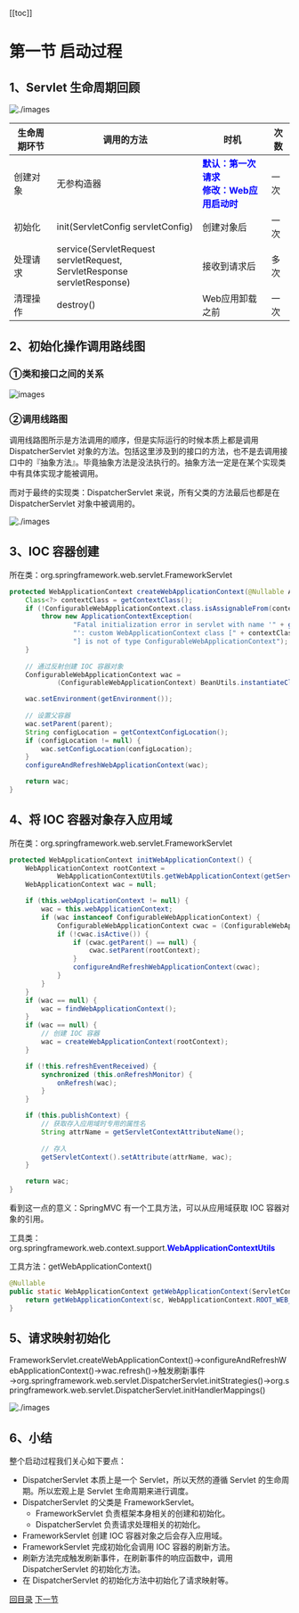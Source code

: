 [[toc]]

# 第一节 启动过程

## 1、Servlet 生命周期回顾

![./images](./images/img002.png)



| 生命周期环节 | 调用的方法                                                   | 时机                                                         | 次数 |
| ------------ | ------------------------------------------------------------ | ------------------------------------------------------------ | ---- |
| 创建对象     | 无参构造器                                                   | <span style="color:blue;font-weight:bold;">默认：第一次请求<br />修改：Web应用启动时</span> | 一次 |
| 初始化       | init(ServletConfig servletConfig)                            | 创建对象后                                                   | 一次 |
| 处理请求     | service(ServletRequest servletRequest, <br />ServletResponse servletResponse) | 接收到请求后                                                 | 多次 |
| 清理操作     | destroy()                                                    | Web应用卸载之前                                              | 一次 |



## 2、初始化操作调用路线图

### ①类和接口之间的关系

![images](./images/img116.png)

### ②调用线路图

调用线路图所示是方法调用的顺序，但是实际运行的时候本质上都是调用 DispatcherServlet 对象的方法。包括这里涉及到的接口的方法，也不是去调用接口中的『抽象方法』。毕竟抽象方法是没法执行的。抽象方法一定是在某个实现类中有具体实现才能被调用。

而对于最终的实现类：DispatcherServlet 来说，所有父类的方法最后也都是在 DispatcherServlet 对象中被调用的。

![./images](./images/img005.png)



## 3、IOC 容器创建

所在类：org.springframework.web.servlet.FrameworkServlet

```java
protected WebApplicationContext createWebApplicationContext(@Nullable ApplicationContext parent) {
	Class<?> contextClass = getContextClass();
	if (!ConfigurableWebApplicationContext.class.isAssignableFrom(contextClass)) {
		throw new ApplicationContextException(
				"Fatal initialization error in servlet with name '" + getServletName() +
				"': custom WebApplicationContext class [" + contextClass.getName() +
				"] is not of type ConfigurableWebApplicationContext");
	}
    
    // 通过反射创建 IOC 容器对象
	ConfigurableWebApplicationContext wac =
			(ConfigurableWebApplicationContext) BeanUtils.instantiateClass(contextClass);

	wac.setEnvironment(getEnvironment());
    
    // 设置父容器
	wac.setParent(parent);
	String configLocation = getContextConfigLocation();
	if (configLocation != null) {
		wac.setConfigLocation(configLocation);
	}
	configureAndRefreshWebApplicationContext(wac);

	return wac;
}
```



## 4、将 IOC 容器对象存入应用域

所在类：org.springframework.web.servlet.FrameworkServlet

```java
protected WebApplicationContext initWebApplicationContext() {
	WebApplicationContext rootContext =
			WebApplicationContextUtils.getWebApplicationContext(getServletContext());
	WebApplicationContext wac = null;

	if (this.webApplicationContext != null) {
		wac = this.webApplicationContext;
		if (wac instanceof ConfigurableWebApplicationContext) {
			ConfigurableWebApplicationContext cwac = (ConfigurableWebApplicationContext) wac;
			if (!cwac.isActive()) {
				if (cwac.getParent() == null) {
					cwac.setParent(rootContext);
				}
				configureAndRefreshWebApplicationContext(cwac);
			}
		}
	}
	if (wac == null) {
		wac = findWebApplicationContext();
	}
	if (wac == null) {
        // 创建 IOC 容器
		wac = createWebApplicationContext(rootContext);
	}

	if (!this.refreshEventReceived) {
		synchronized (this.onRefreshMonitor) {
			onRefresh(wac);
		}
	}

	if (this.publishContext) {
		// 获取存入应用域时专用的属性名
		String attrName = getServletContextAttributeName();
        
        // 存入
		getServletContext().setAttribute(attrName, wac);
	}

	return wac;
}
```

看到这一点的意义：SpringMVC 有一个工具方法，可以从应用域获取 IOC 容器对象的引用。



工具类：org.springframework.web.context.support.<span style="color:blue;font-weight:bold;">WebApplicationContextUtils</span>

工具方法：getWebApplicationContext()

```java
@Nullable
public static WebApplicationContext getWebApplicationContext(ServletContext sc) {
	return getWebApplicationContext(sc, WebApplicationContext.ROOT_WEB_APPLICATION_CONTEXT_ATTRIBUTE);
}
```



## 5、请求映射初始化

FrameworkServlet.createWebApplicationContext()→configureAndRefreshWebApplicationContext()→wac.refresh()→触发刷新事件→org.springframework.web.servlet.DispatcherServlet.initStrategies()→org.springframework.web.servlet.DispatcherServlet.initHandlerMappings()

![./images](./images/img006.png)



## 6、小结

整个启动过程我们关心如下要点：

- DispatcherServlet 本质上是一个 Servlet，所以天然的遵循 Servlet 的生命周期。所以宏观上是 Servlet 生命周期来进行调度。
- DispatcherServlet 的父类是 FrameworkServlet。
  - FrameworkServlet 负责框架本身相关的创建和初始化。
  - DispatcherServlet 负责请求处理相关的初始化。
- FrameworkServlet 创建 IOC 容器对象之后会存入应用域。
- FrameworkServlet 完成初始化会调用 IOC 容器的刷新方法。
- 刷新方法完成触发刷新事件，在刷新事件的响应函数中，调用 DispatcherServlet 的初始化方法。
- 在 DispatcherServlet 的初始化方法中初始化了请求映射等。



[回目录](index.html) [下一节](verse02.html)